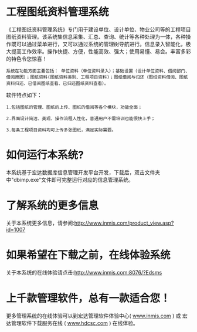 # 工程图纸资料管理系统

《工程图纸资料管理系统》专门用于建设单位、设计单位、物业公司等的工程项目图纸资料管理。该系统集信息采集、汇总、查询、统计等各种处理为一体，各种操作既可以通过菜单进行，又可以通过系统的管理树导航进行。信息录入智能化，极大提高工作效率。操作快捷、方便，性能高效、强大；使用易懂、易会。丰富多彩的特色令您惊喜！ 

    系统在功能方面主要包括： 单位资料（单位资料录入）；基础设置（设计单位资料、借阅部门、借阅原因）；图纸资料(图纸资料类别、工程项目资料)；图纸借阅与归还（图纸资料借阅、图纸资料归还、已借阅图纸查看、已归还图纸资料查看）。 
    
软件特点如下：  

    1.包括图纸的管理、图纸的上传、图纸的借阅等各个模块，功能全面；  
    
    2.界面设计简洁、美观、操作流程人性化，普通用户不需培训也能很快上手；   
    
    3.每条工程项目资料均可上传多张图纸，满足实际需要。
    
# 如何运行本系统?

本系统基于宏达数据库信息管理开发平台开发，下载后，双击文件夹中"dbimp.exe"文件即可完整运行对应的信息管理系统。

# 了解系统的更多信息

关于本系统更多信息，请参阅:http://www.inmis.com/product_view.asp?id=1007

# 如果希望在下载之前，在线体验系统

关于本系统的在线体验请点击:http://www.inmis.com:8076/?Edsms

# 上千款管理软件，总有一款适合您！

更多管理系统的在线体验可以到宏达管理软件体验中心( www.inmis.com ) 或 宏达管理软件下载服务在线 ( www.hdcsc.com ) 在线体验。

